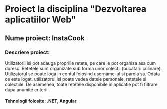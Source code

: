# Proiect la disciplina "Dezvoltarea aplicatiilor Web"
## Nume proiect: InstaCook 
### Descriere proiect: 
Utilizatorii isi pot adauga propriile retete, pe care le pot organiza asa cum doresc. Retetele sunt organizate sub forma unor colectii (bucatarii culinare). Utilizatorul se poate loga in contul folosind username-ul si parola sa. Odata ce este logat, utilizatorul isi poate vedea datele personale, retetele si colectiile. De asemenea, toate retetele disponibile in aplicatie pot fi filtrare dupa anumite criterii.
#### Tehnologii folosite: .NET, Angular
